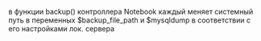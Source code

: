 в функции backup() контроллера Notebook каждый меняет системный путь в переменных $backup_file_path и $mysqldump в соответствии с его настройками лок. сервера